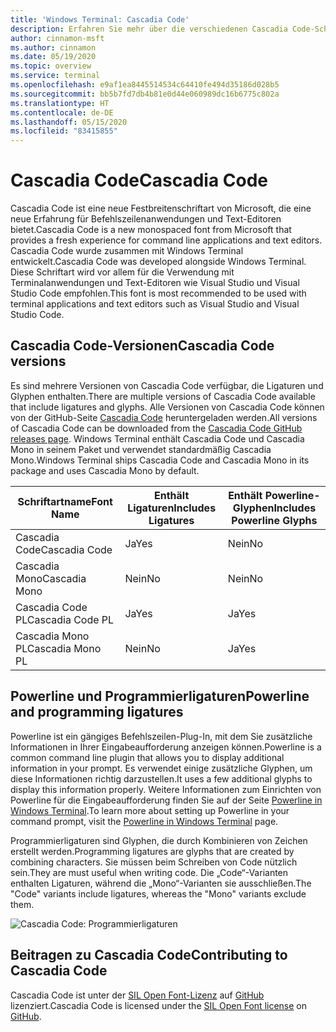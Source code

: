 ```yaml
---
title: 'Windows Terminal: Cascadia Code'
description: Erfahren Sie mehr über die verschiedenen Cascadia Code-Schriftarten und deren Verwendung in Windows Terminal.
author: cinnamon-msft
ms.author: cinnamon
ms.date: 05/19/2020
ms.topic: overview
ms.service: terminal
ms.openlocfilehash: e9af1ea8445514534c64410fe494d35186d028b5
ms.sourcegitcommit: bb5b7fd7db4b81e0d44e060989dc16b6775c802a
ms.translationtype: HT
ms.contentlocale: de-DE
ms.lasthandoff: 05/15/2020
ms.locfileid: "83415855"
---
```

# <a name="cascadia-code"></a><span data-ttu-id="bceff-103">Cascadia Code</span><span class="sxs-lookup"><span data-stu-id="bceff-103">Cascadia Code</span></span>

<span data-ttu-id="bceff-104">Cascadia Code ist eine neue Festbreitenschriftart von Microsoft, die eine neue Erfahrung für Befehlszeilenanwendungen und Text-Editoren bietet.</span><span class="sxs-lookup"><span data-stu-id="bceff-104">Cascadia Code is a new monospaced font from Microsoft that provides a fresh experience for command line applications and text editors.</span></span> <span data-ttu-id="bceff-105">Cascadia Code wurde zusammen mit Windows Terminal entwickelt.</span><span class="sxs-lookup"><span data-stu-id="bceff-105">Cascadia Code was developed alongside Windows Terminal.</span></span> <span data-ttu-id="bceff-106">Diese Schriftart wird vor allem für die Verwendung mit Terminalanwendungen und Text-Editoren wie Visual Studio und Visual Studio Code empfohlen.</span><span class="sxs-lookup"><span data-stu-id="bceff-106">This font is most recommended to be used with terminal applications and text editors such as Visual Studio and Visual Studio Code.</span></span>

## <a name="cascadia-code-versions"></a><span data-ttu-id="bceff-107">Cascadia Code-Versionen</span><span class="sxs-lookup"><span data-stu-id="bceff-107">Cascadia Code versions</span></span>

<span data-ttu-id="bceff-108">Es sind mehrere Versionen von Cascadia Code verfügbar, die Ligaturen und Glyphen enthalten.</span><span class="sxs-lookup"><span data-stu-id="bceff-108">There are multiple versions of Cascadia Code available that include ligatures and glyphs.</span></span> <span data-ttu-id="bceff-109">Alle Versionen von Cascadia Code können von der GitHub-Seite [Cascadia Code](https://github.com/microsoft/cascadia-code/releases) heruntergeladen werden.</span><span class="sxs-lookup"><span data-stu-id="bceff-109">All versions of Cascadia Code can be downloaded from the [Cascadia Code GitHub releases page](https://github.com/microsoft/cascadia-code/releases).</span></span> <span data-ttu-id="bceff-110">Windows Terminal enthält Cascadia Code und Cascadia Mono in seinem Paket und verwendet standardmäßig Cascadia Mono.</span><span class="sxs-lookup"><span data-stu-id="bceff-110">Windows Terminal ships Cascadia Code and Cascadia Mono in its package and uses Cascadia Mono by default.</span></span>

| <span data-ttu-id="bceff-111">Schriftartname</span><span class="sxs-lookup"><span data-stu-id="bceff-111">Font Name</span></span> | <span data-ttu-id="bceff-112">Enthält Ligaturen</span><span class="sxs-lookup"><span data-stu-id="bceff-112">Includes Ligatures</span></span> | <span data-ttu-id="bceff-113">Enthält Powerline-Glyphen</span><span class="sxs-lookup"><span data-stu-id="bceff-113">Includes Powerline Glyphs</span></span> |
| --------- | ------------------ | ------------------------- |
| <span data-ttu-id="bceff-114">Cascadia Code</span><span class="sxs-lookup"><span data-stu-id="bceff-114">Cascadia Code</span></span> | <span data-ttu-id="bceff-115">Ja</span><span class="sxs-lookup"><span data-stu-id="bceff-115">Yes</span></span> | <span data-ttu-id="bceff-116">Nein</span><span class="sxs-lookup"><span data-stu-id="bceff-116">No</span></span> |
| <span data-ttu-id="bceff-117">Cascadia Mono</span><span class="sxs-lookup"><span data-stu-id="bceff-117">Cascadia Mono</span></span> | <span data-ttu-id="bceff-118">Nein</span><span class="sxs-lookup"><span data-stu-id="bceff-118">No</span></span>  | <span data-ttu-id="bceff-119">Nein</span><span class="sxs-lookup"><span data-stu-id="bceff-119">No</span></span> |
| <span data-ttu-id="bceff-120">Cascadia Code PL</span><span class="sxs-lookup"><span data-stu-id="bceff-120">Cascadia Code PL</span></span> | <span data-ttu-id="bceff-121">Ja</span><span class="sxs-lookup"><span data-stu-id="bceff-121">Yes</span></span> | <span data-ttu-id="bceff-122">Ja</span><span class="sxs-lookup"><span data-stu-id="bceff-122">Yes</span></span> |
| <span data-ttu-id="bceff-123">Cascadia Mono PL</span><span class="sxs-lookup"><span data-stu-id="bceff-123">Cascadia Mono PL</span></span> | <span data-ttu-id="bceff-124">Nein</span><span class="sxs-lookup"><span data-stu-id="bceff-124">No</span></span> | <span data-ttu-id="bceff-125">Ja</span><span class="sxs-lookup"><span data-stu-id="bceff-125">Yes</span></span> |

## <a name="powerline-and-programming-ligatures"></a><span data-ttu-id="bceff-126">Powerline und Programmierligaturen</span><span class="sxs-lookup"><span data-stu-id="bceff-126">Powerline and programming ligatures</span></span>

<span data-ttu-id="bceff-127">Powerline ist ein gängiges Befehlszeilen-Plug-In, mit dem Sie zusätzliche Informationen in Ihrer Eingabeaufforderung anzeigen können.</span><span class="sxs-lookup"><span data-stu-id="bceff-127">Powerline is a common command line plugin that allows you to display additional information in your prompt.</span></span> <span data-ttu-id="bceff-128">Es verwendet einige zusätzliche Glyphen, um diese Informationen richtig darzustellen.</span><span class="sxs-lookup"><span data-stu-id="bceff-128">It uses a few additional glyphs to display this information properly.</span></span> <span data-ttu-id="bceff-129">Weitere Informationen zum Einrichten von Powerline für die Eingabeaufforderung finden Sie auf der Seite [Powerline in Windows Terminal](./tutorials/powerline-setup.md).</span><span class="sxs-lookup"><span data-stu-id="bceff-129">To learn more about setting up Powerline in your command prompt, visit the [Powerline in Windows Terminal](./tutorials/powerline-setup.md) page.</span></span>

<span data-ttu-id="bceff-130">Programmierligaturen sind Glyphen, die durch Kombinieren von Zeichen erstellt werden.</span><span class="sxs-lookup"><span data-stu-id="bceff-130">Programming ligatures are glyphs that are created by combining characters.</span></span> <span data-ttu-id="bceff-131">Sie müssen beim Schreiben von Code nützlich sein.</span><span class="sxs-lookup"><span data-stu-id="bceff-131">They are must useful when writing code.</span></span> <span data-ttu-id="bceff-132">Die „Code“-Varianten enthalten Ligaturen, während die „Mono“-Varianten sie ausschließen.</span><span class="sxs-lookup"><span data-stu-id="bceff-132">The "Code" variants include ligatures, whereas the "Mono" variants exclude them.</span></span>

![Cascadia Code: Programmierligaturen](./images/programming-ligatures.gif)

## <a name="contributing-to-cascadia-code"></a><span data-ttu-id="bceff-134">Beitragen zu Cascadia Code</span><span class="sxs-lookup"><span data-stu-id="bceff-134">Contributing to Cascadia Code</span></span>

<span data-ttu-id="bceff-135">Cascadia Code ist unter der [SIL Open Font-Lizenz](https://scripts.sil.org/cms/scripts/page.php?site_id=nrsi&id=OFL) auf [GitHub](https://github.com/microsoft/cascadia-code) lizenziert.</span><span class="sxs-lookup"><span data-stu-id="bceff-135">Cascadia Code is licensed under the [SIL Open Font license](https://scripts.sil.org/cms/scripts/page.php?site_id=nrsi&id=OFL) on [GitHub](https://github.com/microsoft/cascadia-code).</span></span>
